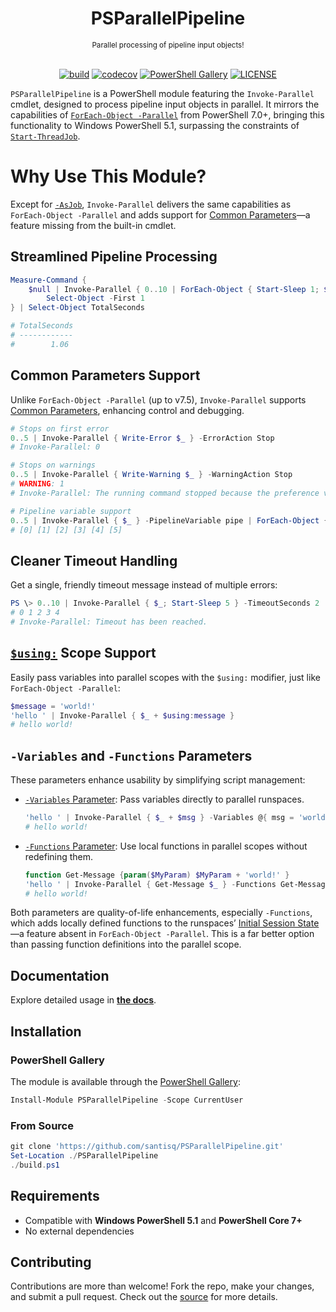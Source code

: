 <h1 align="center">PSParallelPipeline</h1>
<div align="center">
<sub>Parallel processing of pipeline input objects!</sub>
<br /><br />

[![build](https://github.com/santisq/PSParallelPipeline/actions/workflows/ci.yml/badge.svg)](https://github.com/santisq/PSParallelPipeline/actions/workflows/ci.yml)
[![codecov](https://codecov.io/gh/santisq/PSParallelPipeline/branch/main/graph/badge.svg?token=b51IOhpLfQ)](https://codecov.io/gh/santisq/PSParallelPipeline)
[![PowerShell Gallery](https://img.shields.io/powershellgallery/v/PSParallelPipeline?label=gallery)](https://www.powershellgallery.com/packages/PSParallelPipeline)
[![LICENSE](https://img.shields.io/github/license/santisq/PSParallelPipeline)](https://github.com/santisq/PSParallelPipeline/blob/main/LICENSE)

</div>

`PSParallelPipeline` is a PowerShell module featuring the `Invoke-Parallel` cmdlet, designed to process pipeline input objects in parallel. It mirrors the capabilities of [`ForEach-Object -Parallel`](https://learn.microsoft.com/en-us/powershell/module/microsoft.powershell.core/foreach-object) from PowerShell 7.0+, bringing this functionality to Windows PowerShell 5.1, surpassing the constraints of [`Start-ThreadJob`](https://learn.microsoft.com/en-us/powershell/module/threadjob/start-threadjob?view=powershell-7.4).

# Why Use This Module?

Except for [`-AsJob`](https://learn.microsoft.com/en-us/powershell/module/microsoft.powershell.core/foreach-object?view=powershell-7.4#-asjob), `Invoke-Parallel` delivers the same capabilities as `ForEach-Object -Parallel` and adds support for [Common Parameters](https://learn.microsoft.com/en-us/powershell/module/microsoft.powershell.core/about/about_commonparameters)—a feature missing from the built-in cmdlet.

## Streamlined Pipeline Processing

```powershell
Measure-Command {
    $null | Invoke-Parallel { 0..10 | ForEach-Object { Start-Sleep 1; $_ } } |
        Select-Object -First 1
} | Select-Object TotalSeconds

# TotalSeconds
# ------------
#        1.06
```

## Common Parameters Support

Unlike `ForEach-Object -Parallel` (up to v7.5), `Invoke-Parallel` supports [Common Parameters](https://learn.microsoft.com/en-us/powershell/module/microsoft.powershell.core/about/about_commonparameters?view=powershell-7.4), enhancing control and debugging.

```powershell
# Stops on first error
0..5 | Invoke-Parallel { Write-Error $_ } -ErrorAction Stop
# Invoke-Parallel: 0

# Stops on warnings
0..5 | Invoke-Parallel { Write-Warning $_ } -WarningAction Stop
# WARNING: 1
# Invoke-Parallel: The running command stopped because the preference variable "WarningPreference" is set to Stop: 1

# Pipeline variable support
0..5 | Invoke-Parallel { $_ } -PipelineVariable pipe | ForEach-Object { "[$pipe]" }
# [0] [1] [2] [3] [4] [5]
```

## Cleaner Timeout Handling

Get a single, friendly timeout message instead of multiple errors:

```powershell
PS \> 0..10 | Invoke-Parallel { $_; Start-Sleep 5 } -TimeoutSeconds 2
# 0 1 2 3 4
# Invoke-Parallel: Timeout has been reached.
```

## [`$using:`](https://learn.microsoft.com/en-us/powershell/module/microsoft.powershell.core/about/about_scopes?view=powershell-7.4#the-using-scope-modifier) Scope Support

Easily pass variables into parallel scopes with the `$using:` modifier, just like `ForEach-Object -Parallel`:

```powershell
$message = 'world!'
'hello ' | Invoke-Parallel { $_ + $using:message }
# hello world!
```

## `-Variables` and `-Functions` Parameters

These parameters enhance usability by simplifying script management:

- [`-Variables` Parameter](./docs/en-US/Invoke-Parallel.md#-variables): Pass variables directly to parallel runspaces.

    ```powershell
    'hello ' | Invoke-Parallel { $_ + $msg } -Variables @{ msg = 'world!' }
    # hello world!
    ```

- [`-Functions` Parameter](./docs/en-US/Invoke-Parallel.md#-functions): Use local functions in parallel scopes without redefining them.

    ```powershell
    function Get-Message {param($MyParam) $MyParam + 'world!' }
    'hello ' | Invoke-Parallel { Get-Message $_ } -Functions Get-Message
    # hello world!
    ```

Both parameters are quality-of-life enhancements, especially `-Functions`, which adds locally defined functions to the runspaces’ [Initial Session State](https://learn.microsoft.com/en-us/dotnet/api/system.management.automation.runspaces.initialsessionstate)—a feature absent in `ForEach-Object -Parallel`. This is a far better option than passing function definitions into the parallel scope.

## Documentation

Explore detailed usage in [__the docs__](./docs/en-US/Invoke-Parallel.md).

## Installation

### PowerShell Gallery

The module is available through the [PowerShell Gallery](https://www.powershellgallery.com/packages/PSParallelPipeline):

```powershell
Install-Module PSParallelPipeline -Scope CurrentUser
```

### From Source

```powershell
git clone 'https://github.com/santisq/PSParallelPipeline.git'
Set-Location ./PSParallelPipeline
./build.ps1
```

## Requirements

- Compatible with __Windows PowerShell 5.1__ and __PowerShell Core 7+__
- No external dependencies

## Contributing

Contributions are more than welcome! Fork the repo, make your changes, and submit a pull request. Check out the [source](./src/PSParallelPipeline/) for more details.
